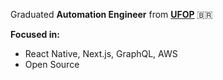 Graduated **Automation Engineer** from **<a href='https://ufop.br'>UFOP</a>** 🇧🇷
 
**Focused in:**
- React Native, Next.js, GraphQL, AWS
- Open Source
